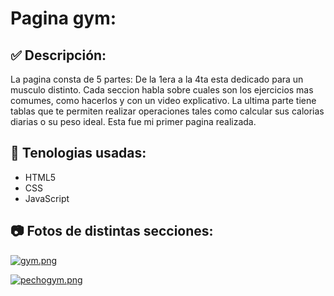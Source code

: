 # Pagina gym: 

## :white_check_mark: Descripción:
La pagina consta de 5 partes:
De la 1era a la 4ta esta dedicado para un musculo distinto. Cada seccion habla sobre cuales son los ejercicios mas comumes, como hacerlos y con un video explicativo. La ultima parte tiene tablas que te permiten realizar operaciones tales como calcular sus calorias diarias o su peso ideal. Esta fue mi primer pagina realizada.

## :rocket: Tenologias usadas:
- HTML5
- CSS
- JavaScript

## :camera: Fotos de distintas secciones:
[![gym.png](https://i.postimg.cc/2yZfrPsy/gym.png)](https://postimg.cc/H8dNtPs1)

[![pechogym.png](https://i.postimg.cc/wv3VrNPc/pechogym.png)](https://postimg.cc/xJDMJX9c)

